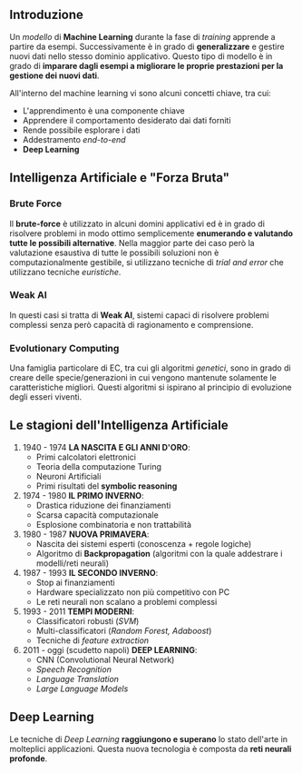 ## Introduzione

Un *modello* di **Machine Learning** durante la fase di *training* apprende a partire da esempi. Successivamente è in grado di **generalizzare** e gestire nuovi dati nello stesso dominio applicativo. Questo tipo di modello è in grado di **imparare dagli esempi a migliorare le proprie prestazioni per la gestione dei nuovi dati**. 

All'interno del machine learning vi sono alcuni concetti chiave, tra cui:
* L'apprendimento è una componente chiave
* Apprendere il comportamento desiderato dai dati forniti
* Rende possibile esplorare i dati
* Addestramento *end-to-end*
* **Deep Learning**
## Intelligenza Artificiale e "Forza Bruta"

### Brute Force

Il **brute-force** è utilizzato in alcuni domini applicativi ed è in grado di risolvere problemi in modo ottimo semplicemente **enumerando e valutando tutte le possibili alternative**. Nella maggior parte dei caso però la valutazione esaustiva di tutte le possibili soluzioni non è computazionalmente gestibile, si utilizzano tecniche di *trial and error* che utilizzano tecniche 
*euristiche*. 

### Weak AI
In questi casi si tratta di **Weak AI**, sistemi capaci di risolvere problemi complessi senza però capacità di ragionamento e comprensione.

### Evolutionary Computing

Una famiglia particolare di EC, tra cui gli algoritmi *genetici*, sono in grado di creare delle specie/generazioni in cui vengono mantenute solamente le caratteristiche migliori. Questi algoritmi si ispirano al principio di evoluzione degli esseri viventi. 


## Le stagioni dell'Intelligenza Artificiale

1) 1940 - 1974 **LA NASCITA E GLI ANNI D'ORO**: 
	* Primi calcolatori elettronici
	* Teoria della computazione Turing
	* Neuroni Artificiali
	* Primi risultati del **symbolic reasoning**
2) 1974 - 1980 **IL PRIMO INVERNO**: 
	* Drastica riduzione dei finanziamenti
	* Scarsa capacità computazionale
	* Esplosione combinatoria e non trattabilità
3) 1980 - 1987 **NUOVA PRIMAVERA**: 
	* Nascita dei sistemi esperti (conoscenza + regole logiche)
	* Algoritmo di **Backpropagation** (algoritmi con la quale addestrare i modelli/reti neurali)
4) 1987 - 1993 **IL SECONDO INVERNO**: 
	* Stop ai finanziamenti
	* Hardware specializzato non più competitivo con PC
	* Le reti neurali non scalano a problemi complessi
5) 1993 - 2011 **TEMPI MODERNI**:
	* Classificatori robusti (*SVM*)
	* Multi-classificatori (*Random Forest, Adaboost*)
	* Tecniche di *feature extraction*
6) 2011 - oggi (scudetto napoli) **DEEP LEARNING**:
	* CNN (Convolutional Neural Network)
	* *Speech Recognition*
	* *Language Translation*
	* *Large Language Models*
## Deep Learning

Le tecniche di *Deep Learning* **raggiungono e superano** lo stato dell'arte in molteplici applicazioni. Questa nuova tecnologia è composta da **reti neurali profonde**. 